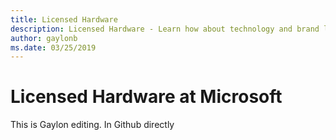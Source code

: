 ```yaml
---
title: Licensed Hardware
description: Licensed Hardware - Learn how about technology and brand licensing for Xbox and Surface devices.
author: gaylonb
ms.date: 03/25/2019
---
```


# Licensed Hardware at Microsoft

This is Gaylon editing.
In Github directly
